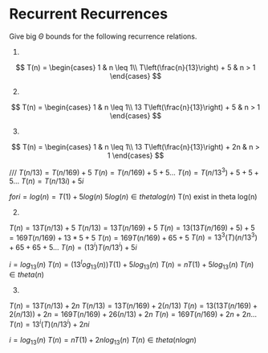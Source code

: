 # Recurrent Recurrences

Give big $\Theta$ bounds for the following recurrence relations.

1.
$$ T(n) =
    \begin{cases}
        1 & n \leq 1\\
        T\left(\frac{n}{13}\right) + 5 & n > 1
    \end{cases}
$$

2.
$$ T(n) =
    \begin{cases}
        1 & n \leq 1\\
        13 T\left(\frac{n}{13}\right) + 5 & n > 1
    \end{cases}
$$

3.
$$ T(n) =
    \begin{cases}
        1 & n \leq 1\\
        13 T\left(\frac{n}{13}\right) + 2n & n > 1
    \end{cases}
$$

///
$T(n/13) = T(n/169)+5$
$T(n) = T(n/169)+5+5...$
$T(n) = T(n/13^3)+5+5+5...$
$T(n) = T(n/13i)+5i$

$for i = log(n) = T(1) + 5log(n)$
$5log(n) ∈ theta log(n)$
T(n) exist in theta log(n)

2)
$T(n) = 13T(n/13)+5$
$T(n/13) = 13T(n/169)+5$
$T(n) = 13(13T(n/169)+5)+5 = 169T(n/169)+13*5+5$
$T(n) = 169T(n/169)+65+5$
$T(n) = 13^3(T)(n/13^3)+65+65+5...$
$T(n) = (13^i)T(n/13^i)+5i$

$i = log_13(n)$
$T(n) = (13^log_13(n))T(1)+5log_13(n)$
$T(n) = nT(1)+5log_13(n)$
$T(n) ∈ theta (n)$

3)
$T(n) = 13T(n/13)+2n$
$T(n/13) = 13T(n/169)+2(n/13)$
$T(n) = 13(13T(n/169)+2(n/13))+2n = 169T(n/169)+26(n/13)+2n$
$T(n) = 169T(n/169)+2n+2n...$
$T(n) = 13^i(T)(n/13^i)+2ni$

$i = log_13(n)$
$T(n) = nT(1)+2nlog_13(n)$
$T(n)∈theta(nlogn)$
